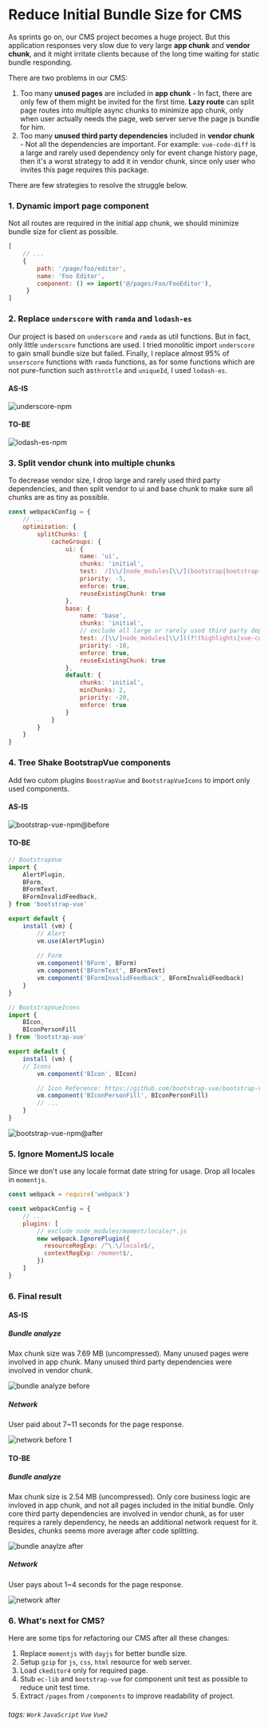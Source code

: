 # Reduce Initial Bundle Size for CMS

As sprints go on, our CMS project becomes a huge project. But this application responses very slow due to very large **app chunk** and **vendor chunk**, and it might irritate clients because of the long time waiting for static bundle responding.

There are two problems in our CMS:

1. Too many **unused pages** are included in **app chunk** - In fact, there are only few of them might be invited for the first time. **Lazy route** can split page routes into multiple async chunks to minimize app chunk, only when user actually needs the page, web server serve the page js bundle for him.
2. Too many **unused third party dependencies** included in **vendor chunk** - Not all the dependencies are important. For example: `vue-code-diff` is a large and rarely used dependency only for event change history page, then it's a worst strategy to add it in vendor chunk, since only user who invites this page requires this package.

There are few strategies to resolve the struggle below.

### 1. Dynamic import page component

Not all routes are required in the initial app chunk, we should minimize bundle size for client as possible.

```javascript
[
    // ...
    {
        path: '/page/foo/editor',
        name: 'Foo Editor',
        component: () => import('@/pages/Foo/FooEditor'),
     }
]
```

### 2. Replace `underscore` with `ramda` and `lodash-es`

Our project is based on `underscore` and `ramda` as util functions. But in fact, only little `underscore` functions are used. I tried monolitic import `underscore` to gain small bundle size but failed. Finally, I replace almost 95% of `unserscore` functions with `ramda` functions, as for some functions which are not pure-function such as`throttle` and `uniqueId`, I used `lodash-es`.

#### AS-IS
![underscore-npm](https://i.imgur.com/sObMF1b.png)

#### TO-BE
![lodash-es-npm](https://i.imgur.com/GVkq2qf.png)

### 3. Split vendor chunk into multiple chunks

To decrease vendor size, I drop large and rarely used third party dependencies, and then split vendor to ui and base chunk to make sure all chunks are as tiny as possible.

```javascript
const webpackConfig = {
    // ...
    optimization: {
        splitChunks: {
            cacheGroups: {
                ui: {
                    name: 'ui',
                    chunks: 'initial',
                    test:  /[\\/]node_modules[\\/](bootstrap|bootstrap-vue)[\\/]/,
                    priority: -5,
                    enforce: true,
                    reuseExistingChunk: true
                },
                base: {
                    name: 'base',
                    chunks: 'initial',
                    // exclude all large or rarely used third party dependencies
                    test: /[\\/]node_modules[\\/]((?!(highlights|vue-code-diff|vue-carousel|vue-datepicker)).+)[\\/]/,
                    priority: -10,
                    enforce: true,
                    reuseExistingChunk: true
                },
                default: {
                    chunks: 'initial',
                    minChunks: 2,
                    priority: -20,
                    enforce: true
                }
            }
        }
    }
}
```

### 4. Tree Shake BootstrapVue components

Add two cutom plugins `BoostrapVue` and `BootstrapVueIcons` to import only used components.

#### AS-IS

![bootstrap-vue-npm@before](https://i.imgur.com/JlzH59m.png)

#### TO-BE

```javascript
// BootstrapVue
import {
    AlertPlugin,
    BForm,
    BFormText,
    BFormInvalidFeedback,
} from 'bootstrap-vue'

export default {
    install (vm) {
        // Alert
        vm.use(AlertPlugin)
      
        // Form
        vm.component('BForm', BForm)
        vm.component('BFormText', BFormText)
        vm.component('BFormInvalidFeedback', BFormInvalidFeedback)
    }
}
```

```javascript
// BootstrapVueIcons
import {
    BIcon,
    BIconPersonFill
} from 'bootstrap-vue'

export default {
    install (vm) {
    // Icons
        vm.component('BIcon', BIcon)

        // Icon Reference: https://github.com/bootstrap-vue/bootstrap-vue/blob/dev/src/icons/icons.js
        vm.component('BIconPersonFill', BIconPersonFill)
        // ...
    }
}

```

![bootstrap-vue-npm@after](https://i.imgur.com/NzBVTNq.png)

### 5. Ignore MomentJS locale

Since we don't use any locale format date string for usage. Drop all locales in `momentjs`.

```javascript
const webpack = require('webpack')

const webpackConfig = {
    // ...
    plugins: [
        // exclude node_modules/moment/locale/*.js
        new webpack.IgnorePlugin({
          resourceRegExp: /^\.\/locale$/,
          contextRegExp: /moment$/,
        })
    ]
}
```

### 6. Final result

#### AS-IS

##### Bundle analyze

Max chunk size was 7.69 MB (uncompressed).
Many unused pages were involved in app chunk.
Many unused third party dependencies were involved in vendor chunk.

![bundle analyze before](https://i.imgur.com/Eiwcuqd.png)

##### Network

User paid about 7~11 seconds for the page response.

![network before 1](https://i.imgur.com/pU4Z2m5.png)



#### TO-BE

##### Bundle analyze

Max chunk size is 2.54 MB (uncompressed).
Only core business logic are invloved in app chunk, and not all pages included in the initial bundle.
Only core third party dependencies are involved in vendor chunk, as for user requires a rarely dependency, he needs an additional network request for it.
Besides, chunks seems more average after code splitting.

![bundle anaylze after](https://i.imgur.com/fuVShQr.jpg)

##### Network

User pays about 1~4 seconds for the page response.

![network after](https://i.imgur.com/XlPeQk2.png)



### 6. What's next for CMS?

Here are some tips for refactoring our CMS after all these changes:

1. Replace `momentjs` with `dayjs` for better bundle size.
2. Setup `gzip` for `js`, `css`, `html` resource for web server.
3. Load `ckeditor4` only for required page.
4. Stub `ec-lib` and `bootstrap-vue` for component unit test as possible to reduce unit test time.
5. Extract `/pages` from `/components` to improve readability of project.

###### tags: `Work` `JavaScript` `Vue` `Vue2`
